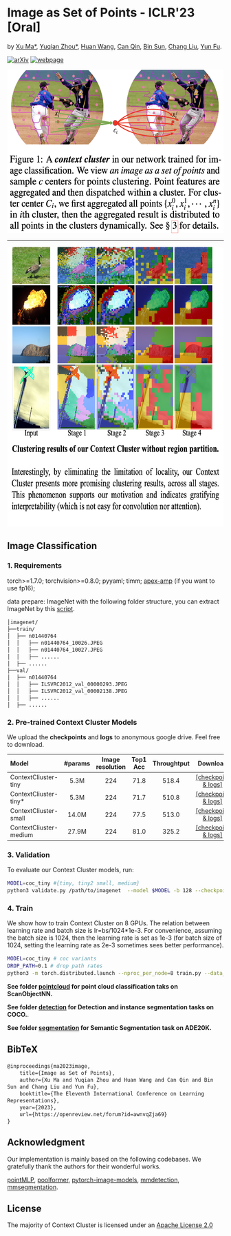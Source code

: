 # Image as Set of Points - ICLR'23 [Oral]

by [Xu Ma*](https://ma-xu.github.io/), [Yuqian Zhou*](https://yzhouas.github.io/), 
[Huan Wang](http://huanwang.tech/), [Can Qin](https://canqin.tech/), [Bin Sun](https://www.linkedin.com/in/bin-sun-2993b4142/), 
[Chang Liu](https://sites.google.com/view/cliu5/home/), [Yun Fu](http://www1.ece.neu.edu/~yunfu/). 

[![arXiv](https://img.shields.io/badge/📃-arXiv-ff69b4)](https://arxiv.org/abs/2303.01494) 
[![webpage](https://img.shields.io/badge/🖥-Website-9cf)](https://ma-xu.github.io/Context-Cluster/)
<!--
[![Open All Collab](https://colab.research.google.com/assets/colab-badge.svg)](https://colab.research.google.com/drive/1s108WmqSVH9MILOjSAu29QyAEjExOWAP?usp=sharing), 
[![Huggingface space](https://img.shields.io/badge/🤗-Huggingface%20space-brightgreen.svg)](https://huggingface.co/spaces/CVPR/LIVE)
-->

<div align="center">
  <img src="uploads/img1.png" width="550px" height="380px">
</div>

-----

<div align="center">
  <img src="uploads/rebuttal_examples.png" width="650px" height="650px">
</div>



## Image Classification
### 1. Requirements

torch>=1.7.0; torchvision>=0.8.0; pyyaml; timm; [apex-amp](https://github.com/NVIDIA/apex) (if you want to use fp16);

data prepare: ImageNet with the following folder structure, you can extract ImageNet by this [script](https://gist.github.com/BIGBALLON/8a71d225eff18d88e469e6ea9b39cef4).

```
│imagenet/
├──train/
│  ├── n01440764
│  │   ├── n01440764_10026.JPEG
│  │   ├── n01440764_10027.JPEG
│  │   ├── ......
│  ├── ......
├──val/
│  ├── n01440764
│  │   ├── ILSVRC2012_val_00000293.JPEG
│  │   ├── ILSVRC2012_val_00002138.JPEG
│  │   ├── ......
│  ├── ......
```



### 2. Pre-trained Context Cluster Models
We upload the **checkpoints** and **logs** to anonymous google drive. Feel free to download.

| Model    |  #params | Image resolution | Top1 Acc| Throughtput | Download | 
| :---     |   :---:    |  :---: |  :---:  |  :---:  |:---:  |
| ContextCliuster-tiny  |    5.3M     |   224 |  71.8  |518.4| [[checkpoint & logs]](https://drive.google.com/drive/folders/1Q_6W3xKMX63aQOBaqiwX5y1fCj4hVOIA?usp=sharing) |
| ContextCliuster-tiny* |   5.3M     |   224 |  71.7  | 510.8| [[checkpoint & logs]](https://drive.google.com/drive/folders/1eod2CcYpLoPXmANUxT6dsNIHECbgAb0r?usp=sharing) |
| ContextCliuster-small  |   14.0M     |   224 |  77.5  |513.0| [[checkpoint & logs]](https://drive.google.com/drive/folders/1WSmnbSgy1I1HOTTTAQgOKEzXSvd3Kmh-?usp=sharing) |
| ContextCliuster-medium |   27.9M     |   224 |  81.0 |325.2| [[checkpoint & logs]](https://drive.google.com/drive/folders/1sPxnEHb2AHDD9bCQh6MA0I_-7EBrvlT5?usp=sharing) |



### 3. Validation

To evaluate our Context Cluster models, run:

```bash
MODEL=coc_tiny #{tiny, tiny2 small, medium}
python3 validate.py /path/to/imagenet  --model $MODEL -b 128 --checkpoint {/path/to/checkpoint} 
```



### 4. Train
We show how to train Context Cluster on 8 GPUs. The relation between learning rate and batch size is lr=bs/1024*1e-3.
For convenience, assuming the batch size is 1024, then the learning rate is set as 1e-3 (for batch size of 1024, setting the learning rate as 2e-3 sometimes sees better performance). 


```bash
MODEL=coc_tiny # coc variants
DROP_PATH=0.1 # drop path rates
python3 -m torch.distributed.launch --nproc_per_node=8 train.py --data_dir /dev/shm/imagenet --model $MODEL -b 128 --lr 1e-3 --drop-path $DROP_PATH --amp
```
**See folder [pointcloud](pointcloud/) for point cloud classification taks on ScanObjectNN.**

**See folder [detection](detection/) for Detection and instance segmentation tasks on COCO.**.

**See folder [segmentation](segmentation/) for Semantic Segmentation task on ADE20K.**


## BibTeX

    @inproceedings{ma2023image,
        title={Image as Set of Points},
        author={Xu Ma and Yuqian Zhou and Huan Wang and Can Qin and Bin Sun and Chang Liu and Yun Fu},
        booktitle={The Eleventh International Conference on Learning Representations},
        year={2023},
        url={https://openreview.net/forum?id=awnvqZja69}
    }
    

## Acknowledgment
Our implementation is mainly based on the following codebases. We gratefully thank the authors for their wonderful works.

[pointMLP](https://github.com/ma-xu/pointMLP-pytorch), [poolformer](https://github.com/sail-sg/poolformer), [pytorch-image-models](https://github.com/rwightman/pytorch-image-models), [mmdetection](https://github.com/open-mmlab/mmdetection), [mmsegmentation](https://github.com/open-mmlab/mmsegmentation).

## License
The majority of Context Cluster is licensed under an [Apache License 2.0](https://github.com/ma-xu/Context-Cluster/blob/main/LICENSE)

